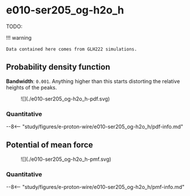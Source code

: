 # e010-ser205_og-h2o_h

TODO:

!!! warning

    Data contained here comes from GLH222 simulations.

## Probability density function

**Bandwidth**: `0.001`.
Anything higher than this starts distorting the relative heights of the peaks.

<figure markdown>
![](./e010-ser205_og-h2o_h-pdf.svg)
</figure>

### Quantitative

--8<-- "study/figures/e-proton-wire/e010-ser205_og-h2o_h/pdf-info.md"

## Potential of mean force

<figure markdown>
![](./e010-ser205_og-h2o_h-pmf.svg)
</figure>

### Quantitative

--8<-- "study/figures/e-proton-wire/e010-ser205_og-h2o_h/pmf-info.md"
